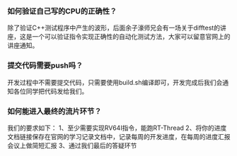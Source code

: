 ### 如何验证自己写的CPU的正确性？

除了验证C++测试程序中产生的波形，后面余子濠师兄会有一场关于difftest的讲座，这是一个可以验证指令实现正确性的自动化测试方法，大家可以留意官网上的讲座通知。

### 提交代码需要push吗？

开发过程中不需要提交代码，只需要使用build.sh编译即可，开发完成后我们会通知各位同学把代码发给我们。

### 如何能进入最终的流片环节？

我们的要求如下：
1、至少需要实现RV64I指令，能跑RT-Thread
2、将你的进度文档链接保存在官网的学习记录文档中，记录每周的开发进度，在每周的进度汇报会议上做简短汇报
3、通过我们最后的答疑环节
